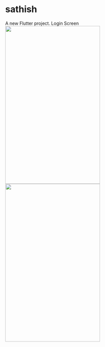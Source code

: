 # sathish

A new Flutter project.
Login Screen
<img src="https://github.com/Unluck-rider/Flutter_UI/assets/123094414/cc803f97-cc4f-4e87-9963-14c781c880f0da" width="300" height="500" /> <img src="https://github.com/Unluck-rider/Flutter_UI/assets/123094414/5afa51a4-aafe-4961-8fdf-99d2f6dd23bfda" width="300" height="500" />

